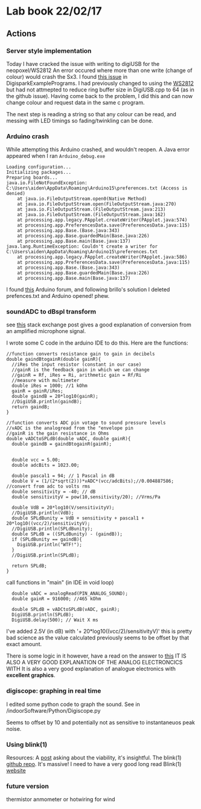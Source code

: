 # Lab book 22/02/17

## Actions
### Server style implementation
Today I have cracked the issue with writing to digiUSB for the neopoxel/WS2812
An error occured where more than one write (change of colour) would crash the Sx3.
I found [this issue](https://github.com/digistump/DigisparkExamplePrograms/issues/4) in DigisparkExamplePrograms.
I had previously changed to using the [WS2812](https://github.com/cpldcpu/light_ws2812/tree/master/light_ws2812_Arduino) but had not attmepted to reduce ring buffer size in DigiUSB.cpp to 64 (as in the github issue).
Having come back to the problem, I did this and can now change colour and request data in the same c program.

The next step is reading a string so that any colour can be read, and messing with LED timings so fading/twinkling can be done.


### Arduino crash
While attempting this Arduino crashed, and wouldn't reopen. 
A Java error appeared when I ran `Arduino_debug.exe`
```
Loading configuration...
Initializing packages...
Preparing boards...
java.io.FileNotFoundException: C:\Users\aiden\AppData\Roaming\Arduino15\preferences.txt (Access is denied)
    at java.io.FileOutputStream.open0(Native Method)
    at java.io.FileOutputStream.open(FileOutputStream.java:270)
    at java.io.FileOutputStream.(FileOutputStream.java:213)
    at java.io.FileOutputStream.(FileOutputStream.java:162)
    at processing.app.legacy.PApplet.createWriter(PApplet.java:574)
    at processing.app.PreferencesData.save(PreferencesData.java:115)
    at processing.app.Base.(Base.java:343)
    at processing.app.Base.guardedMain(Base.java:226)
    at processing.app.Base.main(Base.java:137)
java.lang.RuntimeException: Couldn't create a writer for C:\Users\aiden\AppData\Roaming\Arduino15\preferences.txt
    at processing.app.legacy.PApplet.createWriter(PApplet.java:586)
    at processing.app.PreferencesData.save(PreferencesData.java:115)
    at processing.app.Base.(Base.java:343)
    at processing.app.Base.guardedMain(Base.java:226)
    at processing.app.Base.main(Base.java:137)
```

I found [this](https://forum.arduino.cc/index.php?topic=167553.60) Arduino forum, and following brillo's solution I deleted prefences.txt and Arduino opened! phew.



### soundADC to dBspl transform

see [this](http://electronics.stackexchange.com/questions/96205/how-to-convert-volts-in-db-spl) stack exchange post gives a good explanation of conversion from an amplified microphone signal.

I wrote some C code in the arduino IDE to do this.
Here are the functions:

```
//function converts resistance gain to gain in decibels
double gaindBtogainR(double gainR){
  //iRes the input resistor (constant in our case)
  //gainR is the feedback gain in which we can change
  //gainR = Rf, iRes = Ri, arithmetic gain = Rf/Ri
  //measure with multimeter
  double iRes = 1000; //1 kOhm
  gainR = gainR/iRes;
  double gaindB = 20*log10(gainR);
  //DigiUSB.println(gaindB);
  return gaindB;
}
```

```
//function converts ADC pin votage to sound pressure levels
//vADC is the analogread from the "envelope pin
//gainR is the gain resistance in Ohms
double vADCtoSPLdB(double vADC, double gainR){
  double gaindB = gaindBtogainR(gainR);

  
  double vcc = 5.00;
  double adcBits = 1023.00;
  
  double pascal1 = 94; // 1 Pascal in dB
  double V = (1/(2*sqrt(2)))*vADC*(vcc/adcBits);//0.004887586; //convert from adc to volts rms
  double sensitivity = -40; // dB
  double sensitivityV = pow(10,sensitivity/20); //Vrms/Pa 
  
  double VdB = 20*log10(V/sensitivityV);
  //DigiUSB.println(VdB);
  double SPLdBunity = VdB + sensitivity + pascal1 + 20*log10((vcc/2)/sensitivityV);
  //DigiUSB.println(SPLdBunity);
  double SPLdB = ((SPLdBunity) - (gaindB));
  if (SPLdBunity == gaindB){
    DigiUSB.println("WTF!");
  }
  //DigiUSB.println(SPLdB);
  
  return SPLdB;
}
```

call functions in "main" (in IDE in void loop)

```
  double vADC = analogRead(PIN_ANALOG_SOUND);
  double gainR = 916000; //465 kOhm

  double SPLdB = vADCtoSPLdB(vADC, gainR);
  DigiUSB.println(SPLdB);
  DigiUSB.delay(500); // Wait X ms
```
I've added 2.5V (in dB) with '+ 20*log10((vcc/2)/sensitivityV)'
this is pretty bad science as the value calculated previously seems to be offset by that exact amount.

There is some logic in it however, have a read on the answer to [this](http://electronics.stackexchange.com/questions/57824/how-do-i-get-5v-for-loud-noise-0v-for-silence-from-electret-microphone-or-oth)
IT IS ALSO A VERY GOOD EXPLANATION OF THE ANALOG ELECTRONCICS WITH
It is also a very good explanation of analogue electronics with **excellent graphics**.

### digiscope: graphing in real time
I edited some python code to graph the sound.
See in /indoorSoftware/Python/Digiscope.py

Seems to offset by 10 and potentially not as sensitive to instantaneuos peak noise.

### Using blink(1)
Resources: A [post](https://digistump.com/board/index.php?topic=1194.0) asking about the viability, it's insightful.
           The blink(1) [github repo](https://github.com/todbot/blink1). It's massive! I need to have a very good long read
           Blink(1) [website](https://blink1.thingm.com/)




### future version
thermistor anmometer or hotwiring for wind
